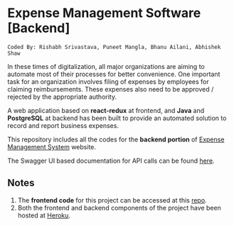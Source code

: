 # Expense Management Software [Backend]
```
Coded By: Rishabh Srivastava, Puneet Mangla, Bhanu Ailani, Abhishek Shaw
```
In these times of digitalization, all major organizations are aiming to automate most of their processes for better convenience. One important task for an organization involves filing of expenses by employees for claiming reimbursements. These expenses also need to be approved / rejected by the appropriate authority.

A web application based on **react-redux** at frontend, and **Java** and **PostgreSQL** at backend has been built to provide an automated solution to record and
report business expenses.

This repository includes all the codes for the **backend portion** of [Expense Management System](https://expense-management-system-rs.herokuapp.com/) website. 

The Swagger UI based documentation for API calls can be found [here](https://expense-backend-rs.herokuapp.com/swagger-ui.html#/).

## Notes
1. The **frontend code** for this project can be accessed at this [repo](https://github.com/RishabhS66/Expense-Management-Software-React-App).<br>
2. Both the frontend and backend components of the project have been hosted at [Heroku](https://www.heroku.com/). 
